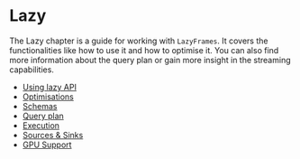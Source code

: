 # Lazy

The Lazy chapter is a guide for working with `LazyFrames`. It covers the functionalities like how to
use it and how to optimise it. You can also find more information about the query plan or gain more
insight in the streaming capabilities.

- [Using lazy API](using.md)
- [Optimisations](optimizations.md)
- [Schemas](schemas.md)
- [Query plan](query-plan.md)
- [Execution](execution.md)
- [Sources & Sinks](sources_sinks.md)
- [GPU Support](gpu.md)
